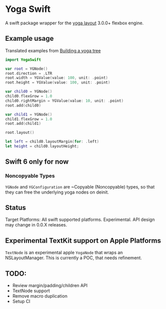 # Yoga Swift

A swift package wrapper for the [yoga layout](https://github.com/facebook/yoga) 3.0.0+ flexbox engine.

## Example usage

Translated examples from [Building a yoga tree](https://www.yogalayout.dev/docs/getting-started/laying-out-a-tree#building-a-yoga-tree)

```swift
import YogaSwift

var root = YGNode()
root.direction = .LTR
root.width = YGValue(value: 100, unit: .point)
root.height = YGValue(value: 100, unit: .point)

var child0 = YGNode()
child0.flexGrow = 1.0
child0.rightMargin = YGValue(value: 10, unit: .point)
root.add(child0)

var child1 = YGNode()
child1.flexGrow = 1.0
root.add(child1)

root.layout()

let left = child0.layoutMargin(for: .left)
let height = child0.layoutHeight;
```

## Swift 6 only for now

### Noncopyable Types

`YGNode` and `YGConfiguration` are ~Copyable (Noncopyable) types, so that they can free the underlying yoga nodes on deinit.

## Status

Target Platforms: All swift supported platforms.
Experimental. API design may change in 0.0.X releases.

## Experimental TextKit support on Apple Platforms

`TextNode` is an experimental apple `YogaNode` that wraps an NSLayoutManager. This is currently a POC, that needs refinement.

## TODO:

- Review margin/padding/children API
- TextNode support
- Remove macro duplication
- Setup CI
